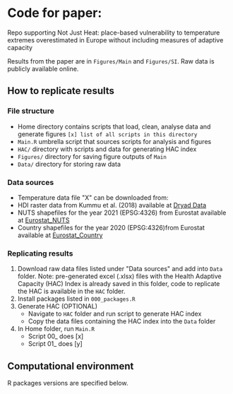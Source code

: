 # Code for paper: 

Repo supporting Not Just Heat: place-based vulnerability to temperature extremes overestimated in Europe without including measures of adaptive capacity

Results from the paper are in `Figures/Main` and `Figures/SI`. Raw data is publicly available online.

## How to replicate results

### File structure
- Home directory contains scripts that load, clean, analyse data and generate figures
`[x] list of all scripts in this directory`
- `Main.R` umbrella script that sources scripts for analysis and figures
- `HAC/` directory with scripts and data for generating HAC index
- `Figures/` directory for saving figure outputs of `Main`
- `Data/` directory for storing raw data 


### Data sources
- Temperature data file "X" can be downloaded from: 
- HDI raster data from Kummu et al. (2018) available at [Dryad Data](https://datadryad.org/stash/dataset/doi:10.5061/dryad.dk1j0)
- NUTS shapefiles for the year 2021 (EPSG:4326) from Eurostat available at [Eurostat_NUTS](https://ec.europa.eu/eurostat/web/gisco/geodata/statistical-units/territorial-units-statistics)
- Country shapefiles for the year 2020 (EPSG:4326)from Eurostat available at [Eurostat_Country](https://ec.europa.eu/eurostat/web/gisco/geodata/administrative-units/countries)

### Replicating results
1. Download raw data files listed under "Data sources" and add into `Data` folder. Note: pre-generated excel (.xlsx) files with the Health Adaptive Capacity (HAC) Index is already saved in this folder, code to replicate the HAC is available in the `HAC` folder. 
2. Install packages listed in `000_packages.R`
3. Generate HAC (OPTIONAL)
   - Navigate to `HAC` folder and run script to generate HAC index  
   - Copy the data files containing the HAC index into the `Data` folder
4. In Home folder, run `Main.R`
   - Script 00_ does [x]
   - Script 01_ does [y]


## Computational environment


R packages versions are specified below.
